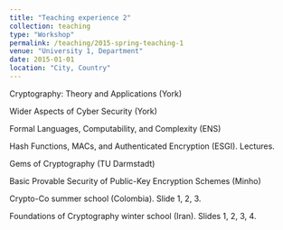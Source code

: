 ```yaml
---
title: "Teaching experience 2"
collection: teaching
type: "Workshop"
permalink: /teaching/2015-spring-teaching-1
venue: "University 1, Department"
date: 2015-01-01
location: "City, Country"
---
```


Cryptography: Theory and Applications (York)

Wider Aspects of Cyber Security (York)

Formal Languages, Computability, and Complexity (ENS)

Hash Functions, MACs, and Authenticated Encryption (ESGI). Lectures. 

Gems of Cryptography (TU Darmstadt)

Basic Provable Security of Public-Key Encryption Schemes (Minho)

Crypto-Co summer school (Colombia). Slide 1, 2, 3.

Foundations of Cryptography winter school (Iran). Slides 1, 2, 3, 4.



